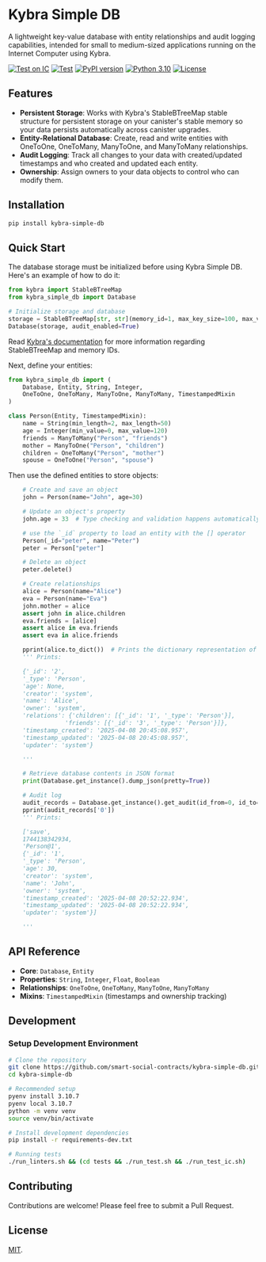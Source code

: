 # Kybra Simple DB

A lightweight key-value database with entity relationships and audit logging capabilities, intended for small to medium-sized applications running on the Internet Computer using Kybra.

[![Test on IC](https://github.com/smart-social-contracts/kybra-simple-db/actions/workflows/test_ic.yml/badge.svg)](https://github.com/smart-social-contracts/kybra-simple-db/actions)
[![Test](https://github.com/smart-social-contracts/kybra-simple-db/actions/workflows/test.yml/badge.svg)](https://github.com/smart-social-contracts/kybra-simple-db/actions)
[![PyPI version](https://badge.fury.io/py/kybra-simple-db.svg)](https://badge.fury.io/py/kybra-simple-db)
[![Python 3.10](https://img.shields.io/badge/python-3.10-blue.svg)](https://www.python.org/downloads/release/python-3107/)
[![License](https://img.shields.io/github/license/smart-social-contracts/kybra-simple-db.svg)](https://github.com/smart-social-contracts/kybra-simple-db/blob/main/LICENSE)

## Features

- **Persistent Storage**: Works with Kybra's StableBTreeMap stable structure for persistent storage on your canister's stable memory so your data persists automatically across canister upgrades.
- **Entity-Relational Database**: Create, read and write entities with OneToOne, OneToMany, ManyToOne, and ManyToMany relationships.
- **Audit Logging**: Track all changes to your data with created/updated timestamps and who created and updated each entity.
- **Ownership**: Assign owners to your data objects to control who can modify them.


## Installation

```bash
pip install kybra-simple-db
```

## Quick Start

The database storage must be initialized before using Kybra Simple DB. Here's an example of how to do it:

```python
from kybra import StableBTreeMap
from kybra_simple_db import Database

# Initialize storage and database
storage = StableBTreeMap[str, str](memory_id=1, max_key_size=100, max_value_size=1000)  # Use a unique memory ID for each storage instance
Database(storage, audit_enabled=True)
```

Read [Kybra's documentation](https://demergent-labs.github.io/kybra/stable_structures.html?highlight=StableBTreeMap) for more information regarding StableBTreeMap and memory IDs.

Next, define your entities:

```python
from kybra_simple_db import (
    Database, Entity, String, Integer,
    OneToOne, OneToMany, ManyToOne, ManyToMany, TimestampedMixin
)

class Person(Entity, TimestampedMixin):
    name = String(min_length=2, max_length=50)
    age = Integer(min_value=0, max_value=120)
    friends = ManyToMany("Person", "friends")
    mother = ManyToOne("Person", "children")
    children = OneToMany("Person", "mother")
    spouse = OneToOne("Person", "spouse")
```

Then use the defined entities to store objects:

```python
    # Create and save an object
    john = Person(name="John", age=30)

    # Update an object's property
    john.age = 33  # Type checking and validation happens automatically

    # use the `_id` property to load an entity with the [] operator
    Person(_id="peter", name="Peter")
    peter = Person["peter"]

    # Delete an object
    peter.delete()

    # Create relationships
    alice = Person(name="Alice")
    eva = Person(name="Eva")
    john.mother = alice
    assert john in alice.children
    eva.friends = [alice]
    assert alice in eva.friends
    assert eva in alice.friends

    pprint(alice.to_dict())  # Prints the dictionary representation of an object
    ''' Prints:

    {'_id': '2',
    '_type': 'Person',
    'age': None,
    'creator': 'system',
    'name': 'Alice',
    'owner': 'system',
    'relations': {'children': [{'_id': '1', '_type': 'Person'}],
                'friends': [{'_id': '3', '_type': 'Person'}]},
    'timestamp_created': '2025-04-08 20:45:08.957',
    'timestamp_updated': '2025-04-08 20:45:08.957',
    'updater': 'system'}

    '''

    # Retrieve database contents in JSON format
    print(Database.get_instance().dump_json(pretty=True))

    # Audit log
    audit_records = Database.get_instance().get_audit(id_from=0, id_to=5)
    pprint(audit_records['0'])
    ''' Prints:

    ['save',
    1744138342934,
    'Person@1',
    {'_id': '1',
    '_type': 'Person',
    'age': 30,
    'creator': 'system',
    'name': 'John',
    'owner': 'system',
    'timestamp_created': '2025-04-08 20:52:22.934',
    'timestamp_updated': '2025-04-08 20:52:22.934',
    'updater': 'system'}]

    '''
```

## API Reference

- **Core**: `Database`, `Entity`
- **Properties**: `String`, `Integer`, `Float`, `Boolean`
- **Relationships**: `OneToOne`, `OneToMany`, `ManyToOne`, `ManyToMany`
- **Mixins**: `TimestampedMixin` (timestamps and ownership tracking)

## Development

### Setup Development Environment

```bash
# Clone the repository
git clone https://github.com/smart-social-contracts/kybra-simple-db.git
cd kybra-simple-db

# Recommended setup
pyenv install 3.10.7
pyenv local 3.10.7
python -m venv venv
source venv/bin/activate

# Install development dependencies
pip install -r requirements-dev.txt

# Running tests
./run_linters.sh && (cd tests && ./run_test.sh && ./run_test_ic.sh)
```

## Contributing

Contributions are welcome! Please feel free to submit a Pull Request.

## License

[MIT](LICENSE).
